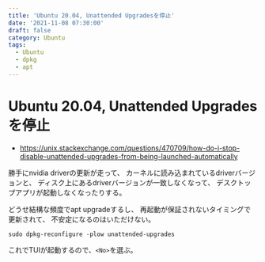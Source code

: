 ```yaml
---
title: 'Ubuntu 20.04, Unattended Upgradesを停止'
date: '2021-11-08 07:30:00'
draft: false
category: Ubuntu
tags:
  - Ubuntu
  - dpkg
  - apt
---
```

# Ubuntu 20.04, Unattended Upgradesを停止

- <https://unix.stackexchange.com/questions/470709/how-do-i-stop-disable-unattended-upgrades-from-being-launched-automatically>

勝手にnvidia driverの更新が走って、
カーネルに読み込まれているdriverバージョンと、
ディスク上にあるdriverバージョンが一致しなくなって、
デスクトップアプリが起動しなくなったりする。

どうせ結構な頻度でapt upgradeするし、
再起動が保証されないタイミングで更新されて、
不安定になるのはいただけない。

```shell
sudo dpkg-reconfigure -plow unattended-upgrades
```

これでTUIが起動するので、`<No>`を選ぶ。
